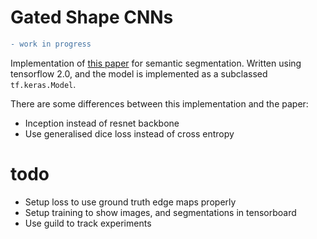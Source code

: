 # Gated Shape CNNs
```diff
- work in progress
```
Implementation of [this paper](https://arxiv.org/abs/1907.05740) for semantic segmentation. Written using tensorflow 2.0, and the model is implemented as a subclassed `tf.keras.Model`. 

There are some differences between this implementation and the paper: 
- Inception instead of resnet backbone
- Use generalised dice loss instead of cross entropy

# todo
- Setup loss to use ground truth edge maps properly
- Setup training to show images, and segmentations in tensorboard
- Use guild to track experiments